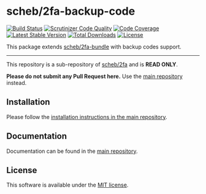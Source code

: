 scheb/2fa-backup-code
=====================

[![Build Status](https://github.com/scheb/2fa/workflows/CI/badge.svg?branch=5.x)](https://github.com/scheb/2fa/actions?query=workflow%3ACI+branch%3A5.x)
[![Scrutinizer Code Quality](https://scrutinizer-ci.com/g/scheb/2fa/badges/quality-score.png?b=5.x)](https://scrutinizer-ci.com/g/scheb/2fa/?branch=5.x)
[![Code Coverage](https://scrutinizer-ci.com/g/scheb/2fa/badges/coverage.png?b=5.x)](https://scrutinizer-ci.com/g/scheb/2fa/?branch=5.x)
[![Latest Stable Version](https://poser.pugx.org/scheb/2fa-backup-code/v/stable.svg)](https://packagist.org/packages/scheb/2fa-backup-code)
[![Total Downloads](https://poser.pugx.org/scheb/2fa-backup-code/downloads)](https://packagist.org/packages/scheb/2fa-backup-code)
[![License](https://poser.pugx.org/scheb/2fa-backup-code/license.svg)](https://packagist.org/packages/scheb/2fa-backup-code)

This package extends [scheb/2fa-bundle](https://github.com/scheb/2fa-bundle) with backup codes support.

---

This repository is a sub-repository of [scheb/2fa](https://github.com/scheb/2fa) and is **READ ONLY**.

**Please do not submit any Pull Request here.** Use the [main repository](https://github.com/scheb/2fa) instead.

Installation
------------
Please follow the [installation instructions in the main repository](https://github.com/scheb/2fa/blob/5.x/doc/installation.md).

Documentation
-------------
Documentation can be found in the [main repository](https://github.com/scheb/2fa/blob/5.x/doc/index.md).

License
-------
This software is available under the [MIT license](LICENSE).
